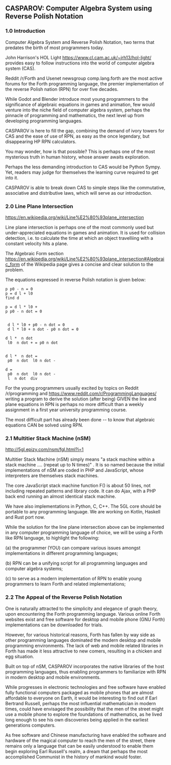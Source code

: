 ## CASPAROV: Computer Algebra System using Reverse Polish Notation

### 1.0 Introduction

Computer Algebra System and Reverse Polish Notation, two terms that predates the birth of most programmers today.

John Harrison's HOL Light https://www.cl.cam.ac.uk/~jrh13/hol-light/ provides easy to follow instructions into the world of computer algebra system (CAS).

Reddit /r/Forth and Usenet newsgroup comp.lang.forth are the most active forums for the Forth programming language, the premier implementation of the reverse Polish nation (RPN) for over five decades. 

While Godot and Blender introduce most young programmers to the significance of algebraic equations in games and animation, few would venture into the niche field of computer algebra system, perhaps the pinnacle of programming and mathematics, the next level up from developing programming languages.

CASPAROV is here to fill the gap, combining the demand of ivory towers for CAS and the ease of use of RPN, as easy as the once legendary, but disappearing HP RPN calculators.

You may wonder, how is that possible? This is perhaps one of the most mysterious truth in human history, whose answer awaits exploration.

Perhaps the less demanding introduction to CAS would be Python Sympy. Yet, readers may judge for themselves the learning curve required to get into it.

CASPAROV is able to break down CAS to simple steps like the commutative, associative and distributive laws, which will serve as our introduction.



### 2.0 Line Plane Intersection

https://en.wikipedia.org/wiki/Line%E2%80%93plane_intersection

Line plane intersection is perhaps one of the most commonly used but under-appreciated equations in games and animation. It is used for collision detection, i.e. to calculate the time at which an object travelliing with a constant velocity hits a plane.

The Algebraic Form section https://en.wikipedia.org/wiki/Line%E2%80%93plane_intersection#Algebraic_form of the Wikipedia page gives a concise and clear solution to the problem.

The equations expressed in reverse Polish notation is given below:

```
p p0 - n = 0
p = d l + l0
find d

p = d l * l0 +
p p0 - n dot = 0


 d l * l0 + p0 - n dot = 0
 d l * l0 + n dot - p0 n dot = 0

d l *  n dot
 l0  n dot + = p0 n dot


d l *  n dot =
 p0  n dot  l0 n dot -

d =
 p0  n dot  l0 n dot -
 l  n dot  div
 ```

For the young programmers usually excited by topics on Reddit /r/programming and https://www.reddit.com/r/ProgrammingLanguages/ writing a program to derive the solution (after being) GIVEN the line and plane equations in RPN is perhaps no more difficult than a weekly assignment in a first year university programming course.

The most difficult part has already been done -- to know that algebraic equations CAN be solved using RPN.



### 2.1 Multitier Stack Machine (nSM)

http://5gl.epizy.com/nsm/fgl.html?i=1

Multitier Stack Machine (nSM) simply means "a stack machine within a stack machine .... (repeat up to N times)" . It is so named because the initial implementations of nSM are coded in PHP and JavaScript, whose interpreters are themselves stack machines.

The core JavaScript stack machine function F() is about 50 lines, not including repeated patterns and library code. It can do Ajax, with a PHP back end running an almost identical stack machine.

We have also implementations in Python, C, C++. The 5GL core should be portable to any programming language. We are working on Kotlin,  Haskell and Rust port now.

While the solution for the line plane intersection above can be implemented in any computer programming language of choice, we will be using a Forth like RPN language, to highlight the following:

(a) the programmer (YOU) can compare various issues amongst implementations in different programming languages;

(b) RPN can be a unifying script for all programming languages and computer algebra systems;

(c) to serve as a modern implementation of RPN to enable young programmers to learn Forth and related implementations;

### 2.2 The Appeal of the Reverse Polish Notation

One is naturally attracted to the simplicity and elegance of graph theory, upon encountering the Forth programming language. Various online Forth websites exist and free software for desktop and mobile phone (GNU Forth) implementations can be downloaded for trials.

However, for various historical reasons, Forth has fallen by way side as other programming languages dominated the modern desktop and mobile programming environments. The lack of web and mobile related libraries in Forth has made it less attractive to new comers, resulting in a chicken and egg situation.

Built on top of nSM, CASPAROV incorporates the native libraries of the host programming languages, thus enabling programmers to familiarize with RPN in modern desktop and mobile environments.

While progresses in electronic technologies and free software have enabled fully functional computers packaged as mobile phones that are almost affordable to everyone on Earth, it would be interesting to find out if Earl Bertrand Russell, perhaps the most influential mathematician in modern times, could have envisaged the possibility that the men of the street might use a mobile phone to explore the foundations of mathematics, as he lived long enough to see his own discoveries being applied in the earliest generations computers. 

As free software and Chinese manufacturing have enabled the software and hardware of the magical computer to reach the men of the street, there remains only a language that can be easily understood to enable them begin exploring Earl Russell's realm, a dream that perhaps the most accomplished Communist in the history of mankind would foster.
